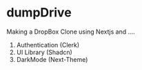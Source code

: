 # dumpDrive
Making a DropBox Clone using Nextjs and ....
1. Authentication (Clerk)
2. UI Library (Shadcn)
3. DarkMode (Next-Theme)
